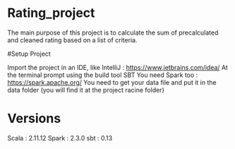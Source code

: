 # Rating_project

The main purpose of this project is to calculate the sum of precalculated and cleaned rating based on a list of criteria.

#Setup Project

Import the project in an IDE, like IntelliJ : https://www.jetbrains.com/idea/
At the terminal prompt using the build tool SBT 
You need Spark too : https://spark.apache.org/
You need to get your data file and put it in the data folder (you will find it at the project racine folder)

# Versions
Scala : 2.11.12
Spark : 2.3.0
sbt : 0.13



